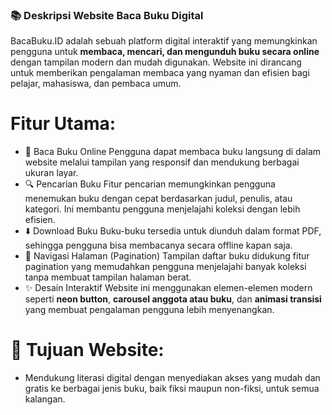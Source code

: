 ### 📚 Deskripsi Website Baca Buku Digital
BacaBuku.ID adalah sebuah platform digital interaktif yang memungkinkan pengguna untuk **membaca, mencari, dan mengunduh buku secara online** dengan tampilan modern dan mudah digunakan. Website ini dirancang untuk memberikan pengalaman membaca yang nyaman dan efisien bagi pelajar, mahasiswa, dan pembaca umum.
# Fitur Utama:
- 📖 Baca Buku Online
   Pengguna dapat membaca buku langsung di dalam website melalui tampilan yang responsif dan mendukung berbagai ukuran layar.
- 🔍 Pencarian Buku
   Fitur pencarian memungkinkan pengguna menemukan buku dengan cepat berdasarkan judul, penulis, atau kategori. Ini membantu pengguna menjelajahi koleksi dengan lebih efisien.
- ⬇️ Download Buku
   Buku-buku tersedia untuk diunduh dalam format PDF, sehingga pengguna bisa membacanya secara offline kapan saja.
- 🔄 Navigasi Halaman (Pagination)
   Tampilan daftar buku didukung fitur pagination yang memudahkan pengguna menjelajahi banyak koleksi tanpa membuat tampilan halaman berat.
- ✨ Desain Interaktif
   Website ini menggunakan elemen-elemen modern seperti **neon button**, **carousel anggota atau buku**, dan **animasi transisi** yang membuat pengalaman pengguna lebih menyenangkan.
# 🎯 Tujuan Website:
- Mendukung literasi digital dengan menyediakan akses yang mudah dan gratis ke berbagai jenis buku, baik fiksi maupun non-fiksi, untuk semua kalangan.
